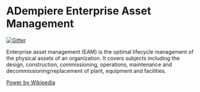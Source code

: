 # ADempiere Enterprise Asset Management


[![Gitter](https://badges.gitter.im/adempiere/adempiereEAM.svg)](https://gitter.im/adempiere/adempiereEAM?utm_source=badge&utm_medium=badge&utm_campaign=pr-badge&utm_content=badge)

Enterprise asset management (EAM) is the optimal lifecycle management of the physical assets of an organization. It covers subjects including the design, construction, commissioning, operations, maintenance and decommissioning/replacement of plant, equipment and facilities. 

[Power by Wikipedia](https://en.wikipedia.org/wiki/Enterprise_asset_management)

